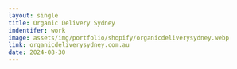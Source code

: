 ```yaml
---
layout: single
title: Organic Delivery Sydney
indentifer: work
image: assets/img/portfolio/shopify/organicdeliverysydney.webp
link: organicdeliverysydney.com.au
date: 2024-08-30
---
```

